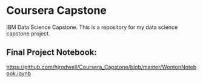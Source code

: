 # Coursera Capstone
IBM Data Science Capstone. This is a repository for my data science capstone project. 

## Final Project Notebook:
https://github.com/hjrodwell/Coursera_Capstone/blob/master/WontonNotebook.ipynb

